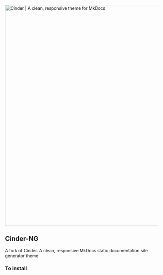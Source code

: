 <img src="img/header.png" alt="Cinder | A clean, responsive theme for MkDocs" width="728">

## Cinder-NG

A fork of Cinder. A clean, responsive MkDocs static documentation site generator theme

### To install

